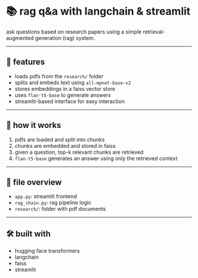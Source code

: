 # 📚 rag q&a with langchain & streamlit

ask questions based on research papers using a simple retrieval-augmented generation (rag) system.

---

## 🚀 features

- loads pdfs from the `research/` folder  
- splits and embeds text using `all-mpnet-base-v2`  
- stores embeddings in a faiss vector store  
- uses `flan-t5-base` to generate answers  
- streamlit-based interface for easy interaction

---

## 🧠 how it works

1. pdfs are loaded and split into chunks  
2. chunks are embedded and stored in faiss  
3. given a question, top-k relevant chunks are retrieved  
4. `flan-t5-base` generates an answer using only the retrieved context

---

## 📁 file overview

- `app.py`: streamlit frontend  
- `rag_chain.py`: rag pipeline logic  
- `research/`: folder with pdf documents

---

## 🛠 built with

- hugging face transformers  
- langchain  
- faiss  
- streamlit

